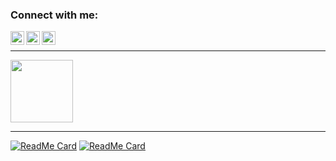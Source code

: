### Connect with me:

[<img align="left" alt="codeSTACKr | Twitter" width="22px" src="https://cdn.jsdelivr.net/npm/simple-icons@v3/icons/twitter.svg" />][twitter]
[<img align="left" alt="codeSTACKr | LinkedIn" width="22px" src="https://cdn.jsdelivr.net/npm/simple-icons@v3/icons/linkedin.svg" />][linkedin]
[<img align="left" alt="codeSTACKr | Instagram" width="22px" src="https://cdn.jsdelivr.net/npm/simple-icons@v3/icons/instagram.svg" />][instagram]

<br />

---

<img src = "night.gif" height = "100"/>

---

[![ReadMe Card](https://github-readme-stats.vercel.app/api/pin/?username=Daniele1209&repo=Mask-Recognition-deeplearning&theme=onedark)](https://github.com/Daniele1209/Mask-Recognition-deeplearning)
[![ReadMe Card](https://github-readme-stats.vercel.app/api/pin/?username=Daniele1209&repo=Singularity&theme=onedark)](https://github.com/Daniele1209/Singularity)

[twitter]: https://twitter.com/MoshDany
[instagram]: https://www.instagram.com/daniele__mos
[linkedin]: https://www.linkedin.com/in/daniele-mos-121209
